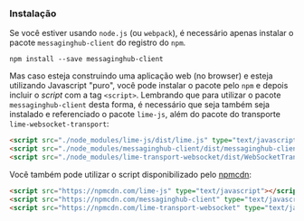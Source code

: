 ### Instalação

Se você estiver usando `node.js` (ou `webpack`), é necessário apenas instalar o pacote `messaginghub-client` do registro do `npm`.

    npm install --save messaginghub-client

Mas caso esteja construindo uma aplicação web (no browser) e esteja utilizando Javascript "puro", você pode instalar o pacote pelo `npm` e depois incluir o *script* com a tag `<script>`.
Lembrando que para utilizar o pacote  `messaginghub-client` desta forma, é necessário que seja também seja instalado e referenciado o pacote `lime-js`, além do pacote do transporte `lime-websocket-transport`:

```html
<script src="./node_modules/lime-js/dist/lime.js" type="text/javascript"></script>
<script src="./node_modules/messaginghub-client/dist/messaginghub-client.js" type="text/javascript"></script>
<script src="./node_modules/lime-transport-websocket/dist/WebSocketTransport.js" type="text/javascript"></script>
```

Você também pode utilizar o script disponibilizado pelo [npmcdn](https://npmcdn.com):
```html
<script src="https://npmcdn.com/lime-js" type="text/javascript"></script>
<script src="https://npmcdn.com/messaginghub-client" type="text/javascript"></script>
<script src="https://npmcdn.com/lime-transport-websocket" type="text/javascript"></script>
```
